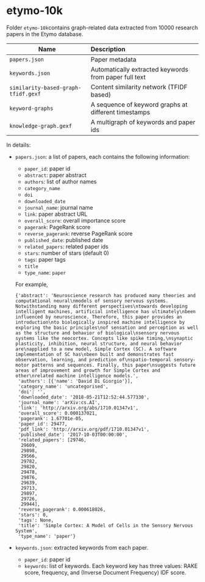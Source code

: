 # etymo-10k

Folder `etymo-10k`contains graph-related data extracted from 10000 research papers in the Etymo database.


| Name         | Description  |
| -------------| :-----|
| `papers.json`     | Paper metadata  |
| `keywords.json` | Automatically extracted keywords from paper full text |
| `similarity-based-graph-tfidf.gexf`    |  Content similarity network (TFIDF based) |
| `keyword-graphs` | A sequence of keyword graphs at different timestamps |
| `knowledge-graph.gexf` | A multigraph of keywords and paper ids |


In details:

* `papers.json`: a list of papers, each contains the following information:
  - `paper_id`: paper id
  - `abstract`: paper abstract
  - `authors`: list of author names
  - `category_name`
  - `doi`
  - `downloaded_date`
  - `journal_name`: journal name
  - `link`: paper abstract URL
  - `overall_score`: overall importance score
  - `pagerank`: PageRank score
  - `reverse_pagerank`: reverse PageRank score
  - `published_date`: published date
  - `related_papers`: related paper ids
  - `stars`: number of stars (default 0)
  - `tags`: paper tags
  - `title`
  - `type_name`: `paper`

  For example,
  ```
  {'abstract': 'Neuroscience research has produced many theories and computational neural\nmodels of sensory nervous systems. Notwithstanding many different perspectives\ntowards developing intelligent machines, artificial intelligence has ultimately\nbeen influenced by neuroscience. Therefore, this paper provides an introduction\nto biologically inspired machine intelligence by exploring the basic principles\nof sensation and perception as well as the structure and behavior of biological\nsensory nervous systems like the neocortex. Concepts like spike timing,\nsynaptic plasticity, inhibition, neural structure, and neural behavior are\napplied to a new model, Simple Cortex (SC). A software implementation of SC has\nbeen built and demonstrates fast observation, learning, and prediction of\nspatio-temporal sensory-motor patterns and sequences. Finally, this paper\nsuggests future areas of improvement and growth for Simple Cortex and other\nrelated machine intelligence models.',
   'authors': [{'name': 'David Di Giorgio'}],
   'category_name': 'uncategorised',
   'doi': '',
   'downloaded_date': '2018-05-21T12:52:44.577330',
   'journal_name': 'arXiv:cs.AI',
   'link': 'http://arxiv.org/abs/1710.01347v1',
   'overall_score': 0.000137021,
   'pagerank': 1.67701e-05,
   'paper_id': 29477,
   'pdf_link': 'http://arxiv.org/pdf/1710.01347v1',
   'published_date': '2017-10-03T00:00:00',
   'related_papers': [29746,
    29609,
    29898,
    29566,
    29782,
    29820,
    29478,
    29876,
    29639,
    29713,
    29897,
    29726,
    29944],
   'reverse_pagerank': 0.000618026,
   'stars': 0,
   'tags': None,
   'title': 'Simple Cortex: A Model of Cells in the Sensory Nervous System',
   'type_name': 'paper'}
  ```

* `keywords.json`: extracted keywords from each paper.
  - `paper_id`: paper id
  - `keywords`: list of keywords. Each keyword key has three values: RAKE score, frequency, and (Inverse Document Frequency) IDF score.
